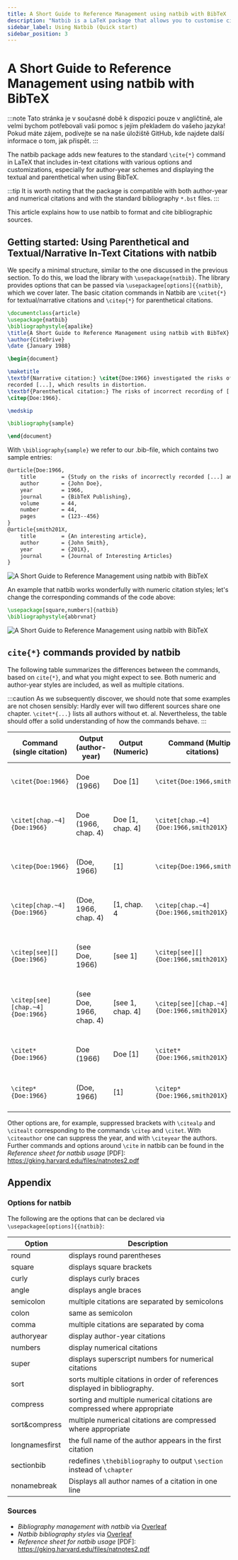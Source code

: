 ```yaml
---
title: A Short Guide to Reference Management using natbib with BibTeX
description: "Natbib is a LaTeX package that allows you to customise citations in the text around the \\CITE command. This short tutorial shows you how to manage your references with BibTeX and natbib. "
sidebar_label: Using Natbib (Quick start)
sidebar_position: 3
---
```


# A Short Guide to Reference Management using natbib with BibTeX

:::note
Tato stránka je v současné době k dispozici pouze v angličtině, ale velmi bychom potřebovali vaši pomoc s jejím překladem do vašeho jazyka! Pokud máte zájem, podívejte se na naše úložiště GitHub, kde najdete další informace o tom, jak přispět.
:::


The natbib package adds new features to the standard `\cite{*}` command in LaTeX that includes in-text citations with various options and customizations, especially for author-year schemes and displaying the textual and parenthetical when using BibTeX.

:::tip
It is worth noting that the package is compatible with both author-year and numerical citations and with the standard bibliography `*.bst` files.
:::

This article explains how to use natbib to format and cite bibliographic sources.

## Getting started: Using Parenthetical and Textual/Narrative In-Text Citations with natbib
We specify a minimal structure, similar to the one discussed in the previous section. To do this, we load the library with `\usepackage{natbib}`. The library provides options that can be passed via `\usepackagee[options]{{natbib}`, which we cover later. The basic citation commands in Natbib are `\citet{*}` for textual/narrative citations and `\citep{*}` for parenthetical citations.


```latex
\documentclass{article}
\usepackage{natbib}
\bibliographystyle{apalike}
\title{A Short Guide to Reference Management using natbib with BibTeX}
\author{CiteDrive}
\date {January 1988}

\begin{document}

\maketitle
\textbf{Narrative citation:} \citet{Doe:1966} investigated the risks of incorrectly \\
recorded [...], which results in distortion.
\textbf{Parenthetical citation:} The risks of incorrect recording of [...] could lead to distortion
\citep{Doe:1966}.

\medskip

\bibliography{sample}

\end{document}

```
With `\bibliography{sample}` we refer to our .bib-file, which contains two sample entries:

```latex
@article{Doe:1966,
	title        = {Study on the risks of incorrectly recorded [...] and their impact on [...].},
	author       = {John Doe},
	year         = 1966,
	journal      = {BibTeX Publishing},
	volume       = 44,
	number       = 44,
	pages        = {123--456}
}
@article{smith201X,
	title        = {An interesting article},
	author       = {John Smith},
	year         = {201X},
	journal      = {Journal of Interesting Articles}
}

```

![A Short Guide to Reference Management using natbib with BibTeX](@site/static/img/tutorial/output_example_bibtex_natbib.png)

An example that natbib works wonderfully with numeric citation styles; let's change the corresponding commands of the code above:
```latex
\usepackage[square,numbers]{natbib}
\bibliographystyle{abbrvnat}
```
![A Short Guide to Reference Management using natbib with BibTeX](@site/static/img/tutorial/output_example_bibtex_natbib_numeric.png)


## `cite{*}` commands provided by natbib

The following table summarizes the differences between the commands, based on `cite{*}`, and what you might expect to see. Both numeric and author-year styles are included, as well as multiple citations.

:::caution
As we subsequently discover, we should note that some examples are not chosen sensibly: Hardly ever will two different sources share one chapter. `\citet*{...}` lists all authors without et. al.   Nevertheless, the table should offer a solid understanding of how the commands behave.
:::

| Command (single citation) | Output (author-year) | Output (Numeric) | Command (Multiple citations) | Output (author-year) | Output (Numeric) |
|---------------------------|----------------------|------------------|------------------------------|---|---|
|`\citet{Doe:1966}`|Doe (1966) |Doe [1]|`\citet{Doe:1966,smith201X}`|Doe (1966); Smith (201X)|Doe [1], Smith [2]|
|`\citet[chap.~4]{Doe:1966}`|Doe (1966, chap. 4)|Doe [1, chap. 4]|`\citet[chap.~4]{Doe:1966,smith201X}`|Doe (1966); Smith (201X, chap. 4)|Doe [1], Smith [2, chap. 4]|
|`\citep{Doe:1966}`|(Doe, 1966)|[1]|`\citep{Doe:1966,smith201X}`|(Doe, 1966; Smith, 201X)|[1, 2|
|`\citep[chap.~4]{Doe:1966}`|(Doe, 1966, chap. 4)|[1, chap. 4|`\citep[chap.~4]{Doe:1966,smith201X}`|(Doe, 1966; Smith, 201X, chap. 4)|1, 2, chap. 4]|
|`\citep[see][]{Doe:1966}`|(see Doe, 1966)|[see 1]|`\citep[see][]{Doe:1966,smith201X}`|(see Doe, 1966; Smith, 201X)|[see 1, 2]|
|`\citep[see][chap.~4]{Doe:1966}`|(see Doe, 1966, chap. 4)|[see 1, chap. 4]|`\citep[see][chap.~4]{Doe:1966,smith201X}`|(see Doe, 1966; Smith, 201X, chap. 4)|[see 1, 2, chap. 4]|
|`\citet*{Doe:1966}`|Doe (1966)|Doe [1]|`\citet*{Doe:1966,smith201X}`|Doe (1966); Smith (201X)|Doe [1], Smith [2]|
|`\citep*{Doe:1966}`|(Doe, 1966)|[1]|`\citep*{Doe:1966,smith201X}`|(Doe, 1966; Smith, 201X)|[1, 2]|

Other options are, for example, suppressed brackets with `\citealp` and `\citealt` corresponding to the commands `\citep` and `\citet`. With `\citeauthor` one can suppress the year, and with `\citeyear` the authors. Further commands and options around `\cite` in natbib can be found in the *Reference sheet for natbib usage* [PDF]: https://gking.harvard.edu/files/natnotes2.pdf  

## Appendix
### Options for natbib
The following are the options that can be declared via `\usepackagee[options]{{natbib}`:

| Option | Description |
|----------------------|----------|
|round|displays round parentheses|
|square|displays square brackets|
|curly|displays curly braces|
|angle|displays angle braces|
|semicolon|multiple citations are separated by semicolons|
|colon|same as semicolon|
|comma|multiple citations are separated by coma|
|authoryear|display author-year citations|
|numbers|display numerical citations|
|super|displays superscript numbers for numerical citations|
|sort|sorts multiple citations in order of references displayed in bibliography. |
|compress|sorting and multiple numerical citations are compressed where appropriate|
|sort&compress|multiple numerical citations are compressed where appropriate|
|longnamesfirst|the full name of the author appears in the first citation|
|sectionbib|redefines `\thebibliography` to output `\section` instead of `\chapter`|
|nonamebreak|Displays all author names of a citation in one line|


### Sources

* *Bibliography management with natbib* via [Overleaf](https://www.overleaf.com/learn/latex/Bibliography_management_with_natbib)
* *Natbib bibliography styles* via [Overleaf](https://www.overleaf.com/learn/latex/Natbib_bibliography_styles)
* *Reference sheet for natbib usage* [PDF]: https://gking.harvard.edu/files/natnotes2.pdf
